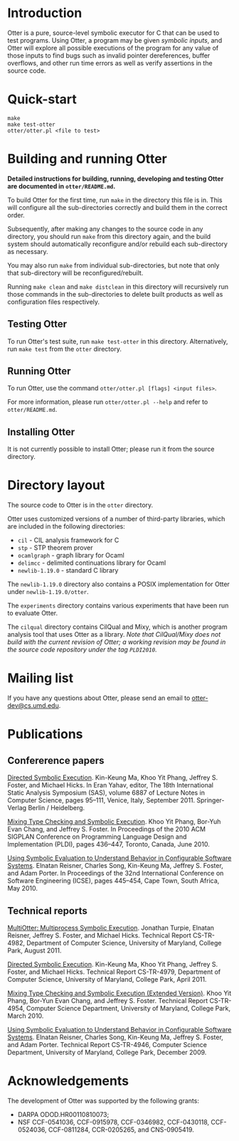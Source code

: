 Introduction
============

Otter is a pure, source-level symbolic executor for C that can be used to
test programs. Using Otter, a program may be given _symbolic inputs_, and
Otter will explore all possible executions of the program for any value of
those inputs to find bugs such as invalid pointer dereferences, buffer
overflows, and other run time errors as well as verify assertions in the
source code.


Quick-start
=================

    make
    make test-otter
    otter/otter.pl <file to test>


Building and running Otter
==========================

**Detailed instructions for building, running, developing and testing Otter
are documented in `otter/README.md`.**

To build Otter for the first time, run `make` in the directory this file is in.
This will configure all the sub-directories correctly and build them in the
correct order.

Subsequently, after making any changes to the source code in any directory,
you should run `make` from this directory again, and the build system
should automatically reconfigure and/or rebuild each sub-directory as
necessary.

You may also run `make` from individual sub-directories, but note that only
that sub-directory will be reconfigured/rebuilt.

Running `make clean` and `make distclean` in this directory will recursively
run those commands in the sub-directories to delete built products as well
as configuration files respectively.


Testing Otter
-------------

To run Otter's test suite, run `make test-otter` in this directory.
Alternatively, run `make test` from the `otter` directory.


Running Otter
-------------

To run Otter, use the command `otter/otter.pl [flags] <input files>`.

For more information, please run `otter/otter.pl --help` and refer to
`otter/README.md`.


Installing Otter
----------------

It is not currently possible to install Otter; please run it from the source
directory.


Directory layout
=================

The source code to Otter is in the `otter` directory.

Otter uses customized versions of a number of third-party libraries, which
are included in the following directories:

* `cil` - CIL analysis framework for C
* `stp` - STP theorem prover
* `ocamlgraph` - graph library for Ocaml
* `delimcc` - delimited continuations library for Ocaml
* `newlib-1.19.0` - standard C library

The `newlib-1.19.0` directory also contains a POSIX implementation for Otter
under `newlib-1.19.0/otter`.

The `experiments` directory contains various experiments that have been run
to evaluate Otter.

The `cilqual` directory contains CilQual and Mixy, which is another program
analysis tool that uses Otter as a library. *Note that CilQual/Mixy does not
build with the current revision of Otter; a working revision may be found
in the source code repository under the tag `PLDI2010`.*


Mailing list
============

If you have any questions about Otter, please send an email to
<otter-dev@cs.umd.edu>.


Publications
============

Confererence papers
-------------------

[Directed Symbolic Execution](http://dx.doi.org/10.1007/978-3-642-23702-7_11).
Kin-Keung Ma, Khoo Yit Phang, Jeffrey S. Foster, and Michael Hicks.
In Eran Yahav, editor, The 18th International Static Analysis Symposium (SAS),
volume 6887 of Lecture Notes in Computer Science, pages 95–111, Venice, Italy,
September 2011. Springer-Verlag Berlin / Heidelberg.

[Mixing Type Checking and Symbolic Execution](http://dx.doi.org/10.1145/1806596.1806645).
Khoo Yit Phang, Bor-Yuh Evan Chang, and Jeffrey S. Foster.
In Proceedings of the 2010 ACM SIGPLAN Conference on Programming Language
Design and Implementation (PLDI), pages 436–447, Toronto, Canada, June 2010.

[Using Symbolic Evaluation to Understand Behavior in Configurable Software Systems](http://dx.doi.org/10.1145/1806799.1806864).
Elnatan Reisner, Charles Song, Kin-Keung Ma, Jeffrey S. Foster,
and Adam Porter.
In Proceedings of the 32nd International Conference on Software Engineering
(ICSE), pages 445–454, Cape Town, South Africa, May 2010.


Technical reports
-----------------

[MultiOtter: Multiprocess Symbolic Execution](http://dx.doi.org/1903/11860).
Jonathan Turpie, Elnatan Reisner, Jeffrey S. Foster, and Michael Hicks.
Technical Report CS-TR-4982, Department of Computer Science,
University of Maryland, College Park, August 2011.

[Directed Symbolic Execution](http://dx.doi.org/1903/11374).
Kin-Keung Ma, Khoo Yit Phang, Jeffrey S. Foster, and Michael Hicks.
Technical Report CS-TR-4979, Department of Computer Science,
University of Maryland, College Park, April 2011.

[Mixing Type Checking and Symbolic Execution (Extended Version)](http://dx.doi.org/1903/10115).
Khoo Yit Phang, Bor-Yun Evan Chang, and Jeffrey S. Foster.
Technical Report CS-TR-4954, Computer Science Department,
University of Maryland, College Park, March 2010.

[Using Symbolic Evaluation to Understand Behavior in Configurable Software Systems](http://dx.doi.org/1903/9779).
Elnatan Reisner, Charles Song, Kin-Keung Ma, Jeffrey S. Foster,
and Adam Porter.
Technical Report CS-TR-4946, Computer Science Department,
University of Maryland, College Park, December 2009.


Acknowledgements
================

The development of Otter was supported by the following grants:

* DARPA ODOD.HR00110810073;
* NSF CCF-0541036, CCF-0915978, CCF-0346982, CCF-0430118, CCF-0524036,
  CCF-0811284, CCR-0205265, and CNS-0905419.

